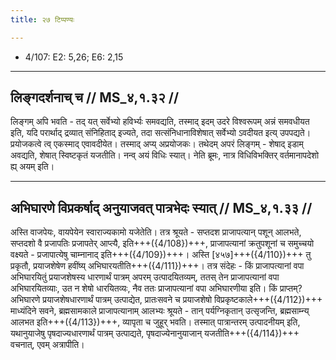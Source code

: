 ```yaml
---
title: २७ टिप्पण्यः

---
```

- 4/107: E2: 5,26; E6: 2,15

____________________________________________


## लिङ्गदर्शनाच् च // MS_४,१.३२ //

लिङ्गम् अपि भवति - तद् यत् सर्वेभ्यो हविर्भ्यः समवद्यति, तस्माद् इदम् उदरे विश्वरूपम् अन्नं समवधीयत इति, यदि परार्थाद् द्रव्यात् संनिहिताद् इज्यते, तदा सत्संनिधानाविशेषात् सर्वेभ्यो ऽवदीयत इत्य् उपपद्यते। प्रयोजकत्वे त्व् एकस्माद् एवावदीयेत। तस्माद् अप्य् अप्रयोजकः। तथेदम् अपरं लिङ्गम् - शेषाद् इडाम् अवद्यति, शेषात् स्विष्टकृतं यजतीति। नन्व् अयं विधिः स्यात्। नेति ब्रूमः, नात्र विधिविभक्तिर् वर्तमानापदेशो ह्य् अयम् इति।


____________________________________________

## अभिघारणे विप्रकर्षाद् अनुयाजवत् पात्रभेदः स्यात् // MS_४,१.३३ //

अस्ति वाजपेयः, वायपेयेन स्वाराज्यकामो यजेतेति। तत्र श्रूयते - सप्तदश प्राजापत्यान् पशून् आलभते, सप्तदशो वै प्रजापतिः प्रजापतेर् आप्त्यै, इति+++({4/108})+++, प्राजापत्यानां क्रतुपशूनां च समुच्चयो वक्ष्यते - प्रजापात्येषु चाम्नानाद् इति+++({4/109})+++। अस्ति [४५७]+++({4/110})+++ तु प्रकृतौ, प्रयाजशेषेण हवींष्य् अभिघारयतीति+++({4/111})+++। तत्र संदेहः - किं प्राजापत्यानां वपा अभिघारयितुं प्रयाजशेषस्य धारणार्थं पात्रम् अपरम् उत्पादयितव्यम्, ततस् तेन प्राजापत्यानां वपा अभिघारयितव्याः, उत न शेषो धारयितव्यः, नैव ततः प्राजापत्यानां वपा अभिघारणीया इति। किं प्राप्तम्? अभिघारणे प्रयाजशेषधारणार्थं पात्रम् उत्पाद्येत, प्रातःसवने च प्रयाजशेषो विप्रकृष्टकाले+++({4/112})+++ माध्यंदिने सवने, ब्रह्मसामकाले प्राजापत्यानाम् आलभ्यः श्रूयते - तान् पर्यग्निकृतान् उत्सृजन्ति, ब्रह्मसाम्न्य् आलभत इति+++({4/113})+++, व्यापृता च जुहूर् भवति। तस्मात् पात्रान्तरम् उत्पादनीयम् इति, यथानुयाजेषु पृषदाज्यधारणार्थं पात्रम् उत्पाद्यते, पृषदाज्येनानुयाजान् यजतीति+++({4/114})+++ वचनात्, एवम् अत्रापीति।
